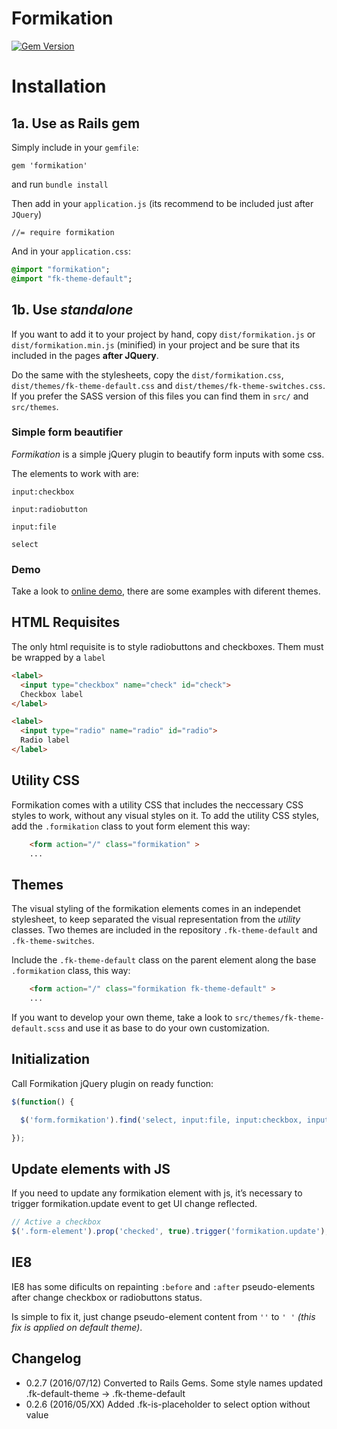 # Formikation

[![Gem Version](https://badge.fury.io/rb/formikation.svg)](https://badge.fury.io/rb/formikation)

# Installation

## 1a. Use as Rails gem

Simply include in your `gemfile`:  
```
gem 'formikation'
```

and run `bundle install`

Then add in your `application.js` (its recommend to be included just after `JQuery`)  
```
//= require formikation
```

And in your `application.css`:  
```sass
@import "formikation";
@import "fk-theme-default";
```

## 1b. Use _standalone_

If you want to add it to your project by hand, copy `dist/formikation.js` or `dist/formikation.min.js` (minified) in your project and be sure that its included in the pages **after JQuery**.

Do the same with the stylesheets, copy the `dist/formikation.css`, `dist/themes/fk-theme-default.css` and `dist/themes/fk-theme-switches.css`. If you prefer the SASS version of this files you can find them in `src/` and `src/themes`.

### Simple form beautifier

*Formikation* is a simple jQuery plugin to beautify form inputs with some css.

The elements to work with are:

`input:checkbox`

`input:radiobutton`

`input:file`

`select`

### Demo

Take a look to [online demo](http://vortizhe.me/formikation/examples.html), there are some examples with diferent themes.

## HTML Requisites

The only html requisite is to style radiobuttons and checkboxes. Them must be wrapped by a `label`

```html
<label>
  <input type="checkbox" name="check" id="check">
  Checkbox label
</label>

<label>
  <input type="radio" name="radio" id="radio">
  Radio label
</label>
```

## Utility CSS

Formikation comes with a utility CSS that includes the neccessary CSS styles to work, without any visual styles on it. To add the utility CSS styles, add the `.formikation` class to yout form element this way:

```html
    <form action="/" class="formikation" >
    ...
```

## Themes

The visual styling of the formikation elements comes in an independet stylesheet, to keep separated the visual representation from the _utility_ classes. Two themes are included in the repository `.fk-theme-default` and `.fk-theme-switches`.

Include the `.fk-theme-default` class on the parent element along the base `.formikation` class, this way:

```html
    <form action="/" class="formikation fk-theme-default" >
    ...
```

If you want to develop your own theme, take a look to `src/themes/fk-theme-default.scss` and use it as base to do your own customization.


## Initialization

Call Formikation jQuery plugin on ready function:

```js
$(function() {

  $('form.formikation').find('select, input:file, input:checkbox, input:radio').formikation();

});
```

## Update elements with JS

If you need to update any formikation element with js, it’s necessary to trigger formikation.update event to get UI change reflected.
```js
// Active a checkbox
$('.form-element').prop('checked', true).trigger('formikation.update');
```

## IE8

IE8 has some dificults on repainting `:before` and `:after` pseudo-elements after change checkbox or radiobuttons status.

Is simple to fix it, just change pseudo-element content from `''` to `' '` _(this fix is applied on default theme)_.

## Changelog

* 0.2.7 (2016/07/12) Converted to Rails Gems. Some style names updated .fk-default-theme -> .fk-theme-default
* 0.2.6 (2016/05/XX) Added .fk-is-placeholder to select option without value
